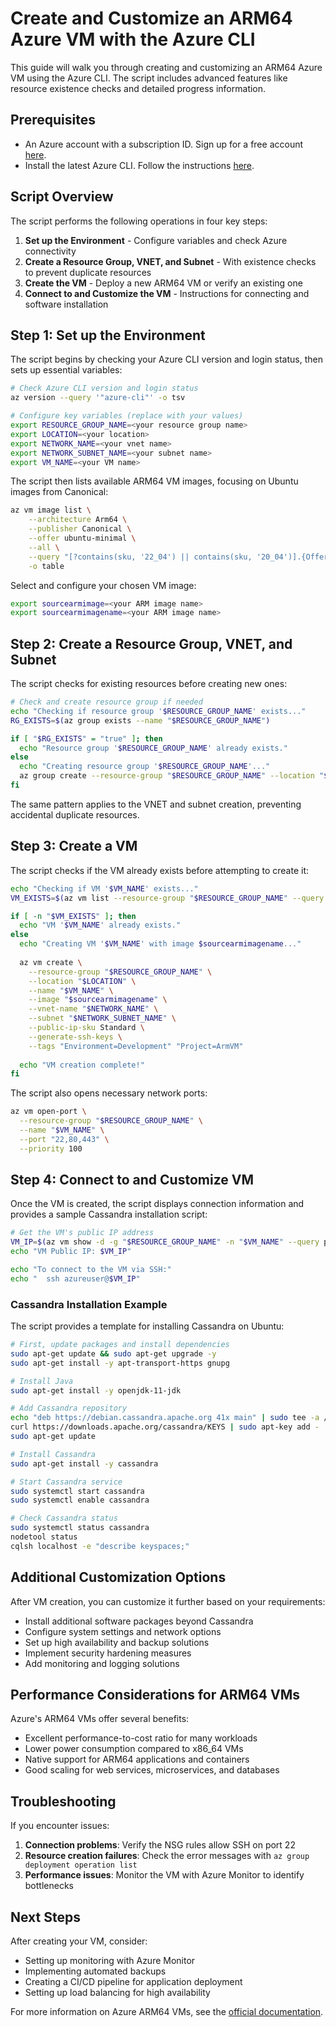 # Create and Customize an ARM64 Azure VM with the Azure CLI

This guide will walk you through creating and customizing an ARM64 Azure VM using the Azure CLI. The script includes advanced features like resource existence checks and detailed progress information.

## Prerequisites

- An Azure account with a subscription ID. Sign up for a free account [here](https://azure.microsoft.com/en-us/free/).
- Install the latest Azure CLI. Follow the instructions [here](https://docs.microsoft.com/en-us/cli/azure/install-azure-cli).

## Script Overview

The script performs the following operations in four key steps:

1. **Set up the Environment** - Configure variables and check Azure connectivity
2. **Create a Resource Group, VNET, and Subnet** - With existence checks to prevent duplicate resources
3. **Create the VM** - Deploy a new ARM64 VM or verify an existing one
4. **Connect to and Customize the VM** - Instructions for connecting and software installation

## Step 1: Set up the Environment

The script begins by checking your Azure CLI version and login status, then sets up essential variables:

```bash
# Check Azure CLI version and login status
az version --query '"azure-cli"' -o tsv

# Configure key variables (replace with your values)
export RESOURCE_GROUP_NAME=<your resource group name>
export LOCATION=<your location>
export NETWORK_NAME=<your vnet name>
export NETWORK_SUBNET_NAME=<your subnet name>
export VM_NAME=<your VM name>
```

The script then lists available ARM64 VM images, focusing on Ubuntu images from Canonical:

```bash
az vm image list \
    --architecture Arm64 \
    --publisher Canonical \
    --offer ubuntu-minimal \
    --all \
    --query "[?contains(sku, '22_04') || contains(sku, '20_04')].{Offer:offer, Publisher:publisher, SKU:sku, Version:version}" \
    -o table
```

Select and configure your chosen VM image:

```bash
export sourcearmimage=<your ARM image name>
export sourcearmimagename=<your ARM image name>
```

## Step 2: Create a Resource Group, VNET, and Subnet

The script checks for existing resources before creating new ones:

```bash
# Check and create resource group if needed
echo "Checking if resource group '$RESOURCE_GROUP_NAME' exists..."
RG_EXISTS=$(az group exists --name "$RESOURCE_GROUP_NAME")

if [ "$RG_EXISTS" = "true" ]; then
  echo "Resource group '$RESOURCE_GROUP_NAME' already exists."
else
  echo "Creating resource group '$RESOURCE_GROUP_NAME'..."
  az group create --resource-group "$RESOURCE_GROUP_NAME" --location "$LOCATION"
fi
```

The same pattern applies to the VNET and subnet creation, preventing accidental duplicate resources.

## Step 3: Create a VM

The script checks if the VM already exists before attempting to create it:

```bash
echo "Checking if VM '$VM_NAME' exists..."
VM_EXISTS=$(az vm list --resource-group "$RESOURCE_GROUP_NAME" --query "[?name=='$VM_NAME'].id" -o tsv)

if [ -n "$VM_EXISTS" ]; then
  echo "VM '$VM_NAME' already exists."
else
  echo "Creating VM '$VM_NAME' with image $sourcearmimagename..."
  
  az vm create \
    --resource-group "$RESOURCE_GROUP_NAME" \
    --location "$LOCATION" \
    --name "$VM_NAME" \
    --image "$sourcearmimagename" \
    --vnet-name "$NETWORK_NAME" \
    --subnet "$NETWORK_SUBNET_NAME" \
    --public-ip-sku Standard \
    --generate-ssh-keys \
    --tags "Environment=Development" "Project=ArmVM"
  
  echo "VM creation complete!"
fi
```

The script also opens necessary network ports:

```bash
az vm open-port \
  --resource-group "$RESOURCE_GROUP_NAME" \
  --name "$VM_NAME" \
  --port "22,80,443" \
  --priority 100
```

## Step 4: Connect to and Customize VM

Once the VM is created, the script displays connection information and provides a sample Cassandra installation script:

```bash
# Get the VM's public IP address
VM_IP=$(az vm show -d -g "$RESOURCE_GROUP_NAME" -n "$VM_NAME" --query publicIps -o tsv)
echo "VM Public IP: $VM_IP"

echo "To connect to the VM via SSH:"
echo "  ssh azureuser@$VM_IP"
```

### Cassandra Installation Example

The script provides a template for installing Cassandra on Ubuntu:

```bash
# First, update packages and install dependencies
sudo apt-get update && sudo apt-get upgrade -y
sudo apt-get install -y apt-transport-https gnupg

# Install Java
sudo apt-get install -y openjdk-11-jdk

# Add Cassandra repository
echo "deb https://debian.cassandra.apache.org 41x main" | sudo tee -a /etc/apt/sources.list.d/cassandra.sources.list
curl https://downloads.apache.org/cassandra/KEYS | sudo apt-key add -
sudo apt-get update

# Install Cassandra
sudo apt-get install -y cassandra

# Start Cassandra service
sudo systemctl start cassandra
sudo systemctl enable cassandra

# Check Cassandra status
sudo systemctl status cassandra
nodetool status
cqlsh localhost -e "describe keyspaces;"
```

## Additional Customization Options

After VM creation, you can customize it further based on your requirements:

- Install additional software packages beyond Cassandra
- Configure system settings and network options
- Set up high availability and backup solutions
- Implement security hardening measures
- Add monitoring and logging solutions

## Performance Considerations for ARM64 VMs

Azure's ARM64 VMs offer several benefits:

- Excellent performance-to-cost ratio for many workloads
- Lower power consumption compared to x86_64 VMs
- Native support for ARM64 applications and containers
- Good scaling for web services, microservices, and databases

## Troubleshooting

If you encounter issues:

1. **Connection problems**: Verify the NSG rules allow SSH on port 22
2. **Resource creation failures**: Check the error messages with `az group deployment operation list`
3. **Performance issues**: Monitor the VM with Azure Monitor to identify bottlenecks

## Next Steps

After creating your VM, consider:

- Setting up monitoring with Azure Monitor
- Implementing automated backups
- Creating a CI/CD pipeline for application deployment
- Setting up load balancing for high availability

For more information on Azure ARM64 VMs, see the [official documentation](https://docs.microsoft.com/en-us/azure/virtual-machines/arm-series).